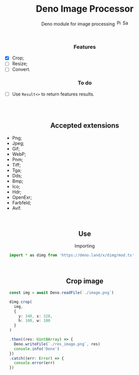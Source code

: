 <div align='center'>

# Deno Image Processor

Deno module for image processing
<img src='https://raw.githubusercontent.com/pandasoli/pandasoli/main/assets/twemojis/1f5bc.svg' alt='Picture twemoji' width='17'/>
<img src='https://raw.githubusercontent.com/pandasoli/pandasoli/main/assets/twemojis/1f995.svg' alt='Sauropod' width='17'/>

<br/>

### Features

<div align='left'>

- [x] Crop;
- [ ] Resize;
- [ ] Convert.
</div>

### To do

<div align='left'>

- [ ] Use `Result<>` to return features results.
</div>

<br/>
<br/>

## Accepted extensions

<div align='left'>

- Png;
- Jpeg;
- Gif;
- WebP;
- Pnm;
- Tiff;
- Tga;
- Dds;
- Bmp;
- Ico;
- Hdr;
- OpenExr;
- Farbfeld;
- Avif.
</div>
<br/>

## Use
Importing
<div align='left'>

```ts
  import * as dimg from 'https://deno.land/x/dimg/mod.ts'
```
</div>
<br/>

## Crop image
<div align='left'>

```ts
  const img = await Deno.readFile(`./image.png`)

  dimg.crop(
    img,
    {
      y: 340, x: 328,
      h: 100, w: 100
    }
  )

  .then((res: Uint8Array) => {
    Deno.writeFile(`./res_image.png`, res)
    console.info('Done')
  })
  .catch((err: Error) => {
    console.error(err)
  })
```
</div>

